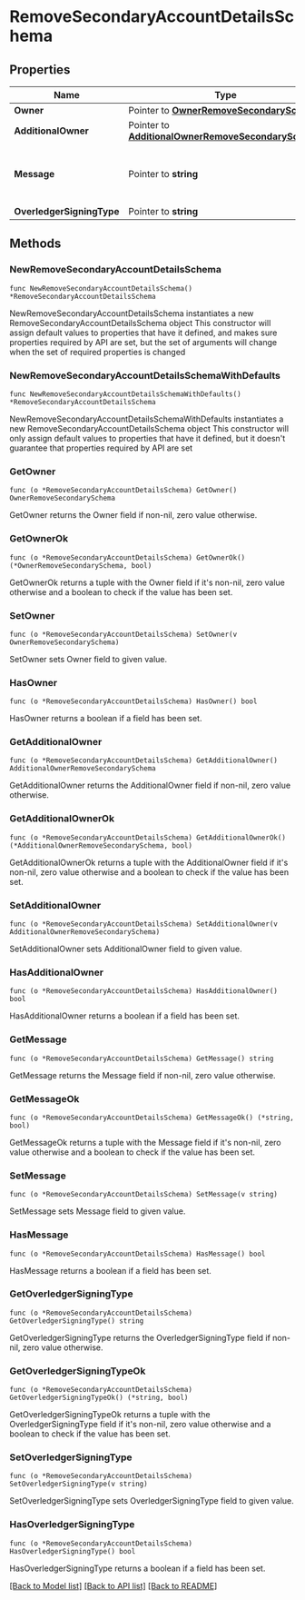# RemoveSecondaryAccountDetailsSchema

## Properties

Name | Type | Description | Notes
------------ | ------------- | ------------- | -------------
**Owner** | Pointer to [**OwnerRemoveSecondarySchema**](OwnerRemoveSecondarySchema.md) |  | [optional] 
**AdditionalOwner** | Pointer to [**AdditionalOwnerRemoveSecondarySchema**](AdditionalOwnerRemoveSecondarySchema.md) |  | [optional] 
**Message** | Pointer to **string** | Any text-based element of the data payload | [optional] 
**OverledgerSigningType** | Pointer to **string** |  | [optional] 

## Methods

### NewRemoveSecondaryAccountDetailsSchema

`func NewRemoveSecondaryAccountDetailsSchema() *RemoveSecondaryAccountDetailsSchema`

NewRemoveSecondaryAccountDetailsSchema instantiates a new RemoveSecondaryAccountDetailsSchema object
This constructor will assign default values to properties that have it defined,
and makes sure properties required by API are set, but the set of arguments
will change when the set of required properties is changed

### NewRemoveSecondaryAccountDetailsSchemaWithDefaults

`func NewRemoveSecondaryAccountDetailsSchemaWithDefaults() *RemoveSecondaryAccountDetailsSchema`

NewRemoveSecondaryAccountDetailsSchemaWithDefaults instantiates a new RemoveSecondaryAccountDetailsSchema object
This constructor will only assign default values to properties that have it defined,
but it doesn't guarantee that properties required by API are set

### GetOwner

`func (o *RemoveSecondaryAccountDetailsSchema) GetOwner() OwnerRemoveSecondarySchema`

GetOwner returns the Owner field if non-nil, zero value otherwise.

### GetOwnerOk

`func (o *RemoveSecondaryAccountDetailsSchema) GetOwnerOk() (*OwnerRemoveSecondarySchema, bool)`

GetOwnerOk returns a tuple with the Owner field if it's non-nil, zero value otherwise
and a boolean to check if the value has been set.

### SetOwner

`func (o *RemoveSecondaryAccountDetailsSchema) SetOwner(v OwnerRemoveSecondarySchema)`

SetOwner sets Owner field to given value.

### HasOwner

`func (o *RemoveSecondaryAccountDetailsSchema) HasOwner() bool`

HasOwner returns a boolean if a field has been set.

### GetAdditionalOwner

`func (o *RemoveSecondaryAccountDetailsSchema) GetAdditionalOwner() AdditionalOwnerRemoveSecondarySchema`

GetAdditionalOwner returns the AdditionalOwner field if non-nil, zero value otherwise.

### GetAdditionalOwnerOk

`func (o *RemoveSecondaryAccountDetailsSchema) GetAdditionalOwnerOk() (*AdditionalOwnerRemoveSecondarySchema, bool)`

GetAdditionalOwnerOk returns a tuple with the AdditionalOwner field if it's non-nil, zero value otherwise
and a boolean to check if the value has been set.

### SetAdditionalOwner

`func (o *RemoveSecondaryAccountDetailsSchema) SetAdditionalOwner(v AdditionalOwnerRemoveSecondarySchema)`

SetAdditionalOwner sets AdditionalOwner field to given value.

### HasAdditionalOwner

`func (o *RemoveSecondaryAccountDetailsSchema) HasAdditionalOwner() bool`

HasAdditionalOwner returns a boolean if a field has been set.

### GetMessage

`func (o *RemoveSecondaryAccountDetailsSchema) GetMessage() string`

GetMessage returns the Message field if non-nil, zero value otherwise.

### GetMessageOk

`func (o *RemoveSecondaryAccountDetailsSchema) GetMessageOk() (*string, bool)`

GetMessageOk returns a tuple with the Message field if it's non-nil, zero value otherwise
and a boolean to check if the value has been set.

### SetMessage

`func (o *RemoveSecondaryAccountDetailsSchema) SetMessage(v string)`

SetMessage sets Message field to given value.

### HasMessage

`func (o *RemoveSecondaryAccountDetailsSchema) HasMessage() bool`

HasMessage returns a boolean if a field has been set.

### GetOverledgerSigningType

`func (o *RemoveSecondaryAccountDetailsSchema) GetOverledgerSigningType() string`

GetOverledgerSigningType returns the OverledgerSigningType field if non-nil, zero value otherwise.

### GetOverledgerSigningTypeOk

`func (o *RemoveSecondaryAccountDetailsSchema) GetOverledgerSigningTypeOk() (*string, bool)`

GetOverledgerSigningTypeOk returns a tuple with the OverledgerSigningType field if it's non-nil, zero value otherwise
and a boolean to check if the value has been set.

### SetOverledgerSigningType

`func (o *RemoveSecondaryAccountDetailsSchema) SetOverledgerSigningType(v string)`

SetOverledgerSigningType sets OverledgerSigningType field to given value.

### HasOverledgerSigningType

`func (o *RemoveSecondaryAccountDetailsSchema) HasOverledgerSigningType() bool`

HasOverledgerSigningType returns a boolean if a field has been set.


[[Back to Model list]](../README.md#documentation-for-models) [[Back to API list]](../README.md#documentation-for-api-endpoints) [[Back to README]](../README.md)



